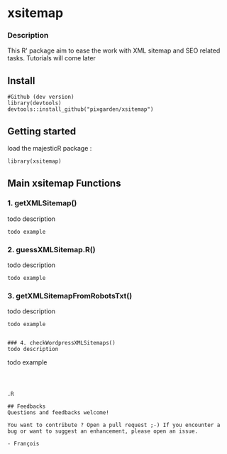 # xsitemap

### Description

This R' package aim to ease the work with XML sitemap and SEO related tasks. Tutorials will come later


## Install
```
#Github (dev version)
library(devtools)
devtools::install_github("pixgarden/xsitemap")
```

## Getting started
load the majesticR package :
```
library(xsitemap)
```

## Main xsitemap Functions

### 1. getXMLSitemap()
todo description
```
todo example
```

### 2. guessXMLSitemap.R()
todo description
```
todo example
```

### 3. getXMLSitemapFromRobotsTxt()
todo description
```
todo example
```
```

### 4. checkWordpressXMLSitemaps()
todo description
```
todo example
```



.R

## Feedbacks
Questions and feedbacks welcome!

You want to contribute ? Open a pull request ;-) If you encounter a bug or want to suggest an enhancement, please open an issue.

- François